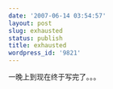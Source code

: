 ```yaml
---
date: '2007-06-14 03:54:57'
layout: post
slug: exhausted
status: publish
title: exhausted
wordpress_id: '9821'
---
```


一晚上到现在终于写完了。。。
